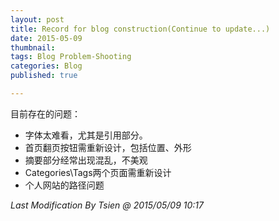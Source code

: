 ```yaml
---
layout: post
title: Record for blog construction(Continue to update...)
date: 2015-05-09
thumbnail:
tags: Blog Problem-Shooting
categories: Blog
published: true

---
```


目前存在的问题：

* 字体太难看，尤其是引用部分。
* 首页翻页按钮需重新设计，包括位置、外形
* 摘要部分经常出现混乱，不美观
* Categories\Tags两个页面需重新设计
* 个人网站的路径问题


_Last Modification By Tsien @ 2015/05/09 10:17_